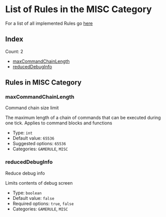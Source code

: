 # List of Rules in the MISC Category

For a list of all implemented Rules go [here](../README.md)
## Index
Count: 2
- [maxCommandChainLength](#maxcommandchainlength)
- [reducedDebugInfo](#reduceddebuginfo)

## Rules in MISC Category

### maxCommandChainLength
Command chain size limit

The maximum length of a chain of commands that can be executed during one tick. Applies to command blocks and functions
- Type: `int`
- Default value: `65536`
- Suggested options: `65536`
- Categories: `GAMERULE`, `MISC`

### reducedDebugInfo
Reduce debug info

Limits contents of debug screen
- Type: `boolean`
- Default value: `false`
- Required options: `true`, `false`
- Categories: `GAMERULE`, `MISC`
